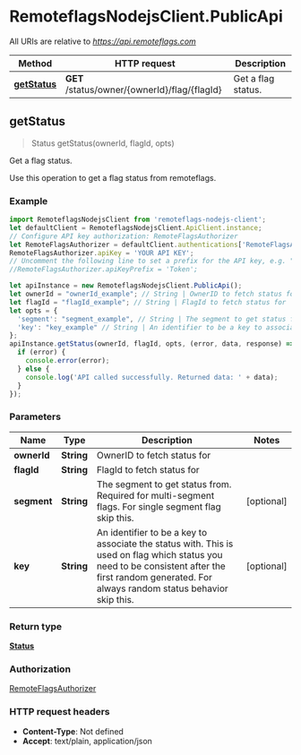 # RemoteflagsNodejsClient.PublicApi

All URIs are relative to *https://api.remoteflags.com*

Method | HTTP request | Description
------------- | ------------- | -------------
[**getStatus**](PublicApi.md#getStatus) | **GET** /status/owner/{ownerId}/flag/{flagId} | Get a flag status.



## getStatus

> Status getStatus(ownerId, flagId, opts)

Get a flag status.

Use this operation to get a flag status from remoteflags.

### Example

```javascript
import RemoteflagsNodejsClient from 'remoteflags-nodejs-client';
let defaultClient = RemoteflagsNodejsClient.ApiClient.instance;
// Configure API key authorization: RemoteFlagsAuthorizer
let RemoteFlagsAuthorizer = defaultClient.authentications['RemoteFlagsAuthorizer'];
RemoteFlagsAuthorizer.apiKey = 'YOUR API KEY';
// Uncomment the following line to set a prefix for the API key, e.g. "Token" (defaults to null)
//RemoteFlagsAuthorizer.apiKeyPrefix = 'Token';

let apiInstance = new RemoteflagsNodejsClient.PublicApi();
let ownerId = "ownerId_example"; // String | OwnerID to fetch status for
let flagId = "flagId_example"; // String | FlagId to fetch status for
let opts = {
  'segment': "segment_example", // String | The segment to get status from. Required for multi-segment flags. For single segment flag skip this.
  'key': "key_example" // String | An identifier to be a key to associate the status with. This is used on flag which status you need to be consistent after the first random generated. For always random status behavior skip this.
};
apiInstance.getStatus(ownerId, flagId, opts, (error, data, response) => {
  if (error) {
    console.error(error);
  } else {
    console.log('API called successfully. Returned data: ' + data);
  }
});
```

### Parameters


Name | Type | Description  | Notes
------------- | ------------- | ------------- | -------------
 **ownerId** | **String**| OwnerID to fetch status for | 
 **flagId** | **String**| FlagId to fetch status for | 
 **segment** | **String**| The segment to get status from. Required for multi-segment flags. For single segment flag skip this. | [optional] 
 **key** | **String**| An identifier to be a key to associate the status with. This is used on flag which status you need to be consistent after the first random generated. For always random status behavior skip this. | [optional] 

### Return type

[**Status**](Status.md)

### Authorization

[RemoteFlagsAuthorizer](../README.md#RemoteFlagsAuthorizer)

### HTTP request headers

- **Content-Type**: Not defined
- **Accept**: text/plain, application/json

